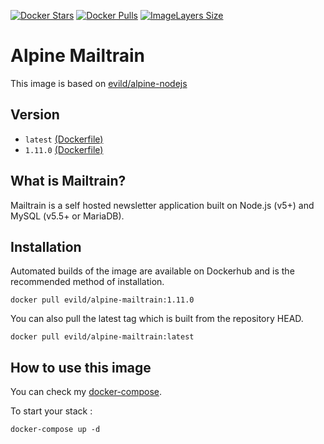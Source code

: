 [![Docker Stars](https://img.shields.io/docker/stars/evild/alpine-mailtrain.svg?style=flat-square)](https://hub.docker.com/r/evild/alpine-mailtrain/)
[![Docker Pulls](https://img.shields.io/docker/pulls/evild/alpine-mailtrain.svg?style=flat-square)](https://hub.docker.com/r/evild/alpine-mailtrain/)
[![ImageLayers Size](https://img.shields.io/imagelayers/image-size/evild/alpine-mailtrain/latest.svg?style=flat-square)](https://hub.docker.com/r/evild/alpine-mailtrain/)

# Alpine Mailtrain

This image is based on [evild/alpine-nodejs](https://hub.docker.com/r/evild/alpine-nodejs/)

## Version

- `latest` [(Dockerfile)](https://github.com/Evild67/docker-alpine-mailtrain/blob/master/Dockerfile)
- `1.11.0` [(Dockerfile)](https://github.com/Evild67/docker-alpine-mailtrain/blob/aff86ff3817eb139e9e043bb8a9c60a50238f32f/Dockerfile)

## What is Mailtrain?

Mailtrain is a self hosted newsletter application built on Node.js (v5+) and MySQL (v5.5+ or MariaDB).

## Installation
Automated builds of the image are available on Dockerhub and is the recommended method of installation.
```
docker pull evild/alpine-mailtrain:1.11.0
```
You can also pull the latest tag which is built from the repository HEAD.
```
docker pull evild/alpine-mailtrain:latest
```

## How to use this image
You can check my [docker-compose](https://github.com/Evild67/docker-alpine-mailtrain/blob/master/docker-compose.yml).

To start your stack :
```
docker-compose up -d
```
